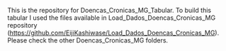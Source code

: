 This is the repository for Doencas_Cronicas_MG_Tabular. To build this tabular I used the files available in Load_Dados_Doencas_Cronicas_MG repository (https://github.com/EijiKashiwase/Load_Dados_Doencas_Cronicas_MG). Please check the other Doencas_Cronicas_MG folders.
